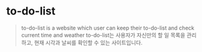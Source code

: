 # to-do-list

> to-do-list is a website which user can keep their to-do-list and check current time and weather
> to-do-list는 사용자가 자신만의 할 일 목록을 관리하고, 현재 시각과 날씨를 확인할 수 있는 사이트입니다.
